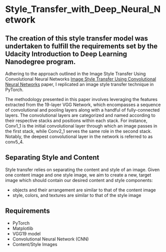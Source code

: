 # Style_Transfer_with_Deep_Neural_Network

## The creation of this style transfer model was undertaken to fulfill the requirements set by the Udacity Introduction to Deep Learning Nanodegree program.

Adhering to the approach outlined in the Image Style Transfer Using Convolutional Neural Networks [Image Style Transfer Using Convolutional Neural Networks](https://www.cv-foundation.org/openaccess/content_cvpr_2016/papers/Gatys_Image_Style_Transfer_CVPR_2016_paper.pdf) paper, I replicated an image style transfer technique in PyTorch.

The methodology presented in this paper involves leveraging the features extracted from the 19-layer VGG Network, which encompasses a sequence of convolutional and pooling layers along with a handful of fully-connected layers. The convolutional layers are categorized and named according to their respective stacks and positions within each stack. For instance, Conv1_1 is the initial convolutional layer through which an image passes in the first stack, while Conv2_1 serves the same role in the second stack. Notably, the deepest convolutional layer in the network is referred to as conv5_4.

## Separating Style and Content
Style transfer relies on separating the content and style of an image. Given one content image and one style image, we aim to create a new, target image which should contain our desired content and style components:

- objects and their arrangement are similar to that of the content image
- style, colors, and textures are similar to that of the style image


## Requirements
- PyTorch
- Matplotlib
- VGG19 model
- Convolutional Neural Network (CNN)
- Content/Style Images



